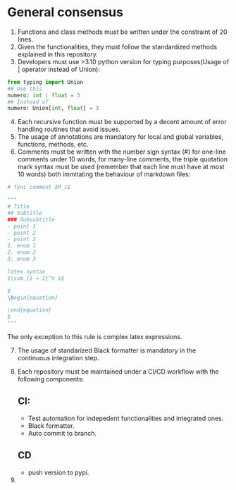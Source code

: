 # General consensus

1. Functions and class methods must be written under the constraint of 20 lines.
2. Given the functionalities, they must follow the standardized methods explained in this repository.
3. Developers must use >3.10 python version for typing purposes(Usage of | operator instead of Union):

```python 
from typing import Union
## Use this
numero: int | float = 3
## Instead of
numero: Union[int, float] = 3
```

4. Each recursive function must be supported by a decent amount of error handling routines that avoid issues.
5. The usage of annotations are mandatory for local and global variables, functions, methods, etc.
6. Comments must be written with the number sign syntax (#) for one-line comments under 10 words, for many-line comments, the triple quotation mark syntax must be used (remember that each line must have at most 10 words) both immitating the behaviour of markdown files:

```python 
# Tyni comment $M_i$ 

"""
# Title
## Subtitle
### Subsubtitle
- point 1
- point 2
- point 3
1. enum 1
2. enum 2
3. enum 3

latex syntax
$\sum_{i = 1}^n i$

$
\begin{equation}

\end{equation}
$
"""
```
The only exception to this rule is complex latex expressions.

7. The usage of standarized Black formatter is mandatory in the continuous integration step.
8. Each repository must be maintained under a CI/CD workflow with the following components:
    ## CI:
    - Test automation for indepedent functionalities and integrated ones.
    - Black formatter.
    - Auto commit to branch.
    ## CD
    - push version to pypi.

9. 






